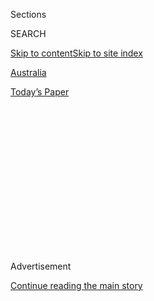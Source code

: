<div id="app">

<div>

<div>

<div>

<div class="NYTAppHideMasthead css-1q2w90k e1suatyy0">

<div class="section css-ui9rw0 e1suatyy2">

<div class="css-eph4ug er09x8g0">

<div class="css-6n7j50">

</div>

<span class="css-1dv1kvn">Sections</span>

<div class="css-10488qs">

<span class="css-1dv1kvn">SEARCH</span>

</div>

[Skip to content](#site-content)[Skip to site
index](#site-index)

</div>

<div id="masthead-section-label" class="css-1wr3we4 eaxe0e00">

[Australia](https://www.nytimes.com/section/world/australia)

</div>

<div class="css-10698na e1huz5gh0">

</div>

</div>

<div id="masthead-bar-one" class="section hasLinks css-15hmgas e1csuq9d3">

<div class="css-uqyvli e1csuq9d0">

</div>

<div class="css-1uqjmks e1csuq9d1">

</div>

<div class="css-9e9ivx">

[](https://myaccount.nytimes.com/auth/login?response_type=cookie&client_id=vi)

</div>

<div class="css-1bvtpon e1csuq9d2">

[Today’s
Paper](https://www.nytimes.com/section/todayspaper)

</div>

</div>

</div>

</div>

<div data-aria-hidden="false">

<div id="site-content" data-role="main">

<div>

<div class="css-1aor85t" style="opacity:0.000000001;z-index:-1;visibility:hidden">

<div class="css-1hqnpie">

<div class="css-epjblv">

<span class="css-17xtcya">[Australia](/section/world/australia)</span><span class="css-x15j1o">|</span><span class="css-fwqvlz">Book
Written by Detainee via WhatsApp Gets a Top
Prize</span>

</div>

<div class="css-k008qs">

<div class="css-1iwv8en">

<span class="css-18z7m18"></span>

<div>

</div>

</div>

<span class="css-1n6z4y">https://nyti.ms/2UzRrNb</span>

<div class="css-1705lsu">

<div class="css-4xjgmj">

<div class="css-4skfbu" data-role="toolbar" data-aria-label="Social Media Share buttons, Save button, and Comments Panel with current comment count" data-testid="share-tools">

  - 
  - 
  - 
  - 
    
    <div class="css-6n7j50">
    
    </div>

  - 
  - 

</div>

</div>

</div>

</div>

</div>

</div>

<div id="NYT_TOP_BANNER_REGION" class="css-13pd83m">

</div>

<div id="top-wrapper" class="css-1sy8kpn">

<div id="top-slug" class="css-l9onyx">

Advertisement

</div>

[Continue reading the main
story](#after-top)

<div class="ad top-wrapper" style="text-align:center;height:100%;display:block;min-height:250px">

<div id="top" class="place-ad" data-position="top" data-size-key="top">

</div>

</div>

<div id="after-top">

</div>

</div>

<div id="sponsor-wrapper" class="css-1hyfx7x">

<div id="sponsor-slug" class="css-19vbshk">

Supported by

</div>

[Continue reading the main
story](#after-sponsor)

<div id="sponsor" class="ad sponsor-wrapper" style="text-align:center;height:100%;display:block">

</div>

<div id="after-sponsor">

</div>

</div>

<div class="css-1vkm6nb ehdk2mb0">

# Book Written by Detainee via WhatsApp Gets a Top Prize

</div>

<div class="css-79elbk" data-testid="photoviewer-wrapper">

<div class="css-z3e15g" data-testid="photoviewer-wrapper-hidden">

</div>

<div class="css-1a48zt4 ehw59r15" data-testid="photoviewer-children">

![<span class="css-16f3y1r e13ogyst0" data-aria-hidden="true">Behrouz
Boochani has been held in a detention center on Manus Island in Papua
New Guinea for more than five
years.</span><span class="css-cnj6d5 e1z0qqy90" itemprop="copyrightHolder"><span class="css-1ly73wi e1tej78p0">Credit...</span><span><span>Ashley
Gilbertson for The New York
Times</span></span></span>](https://static01.nyt.com/images/2019/02/02/world/02oz-detainee-1/merlin_114968525_7b8614f2-1a12-4311-abe6-3774cf25377c-articleLarge.jpg?quality=75&auto=webp&disable=upscale)

</div>

</div>

<div class="css-xt80pu e12qa4dv0">

<div class="css-18e8msd">

<div class="css-vp77d3 epjyd6m0">

<div class="css-1baulvz">

By [<span class="css-1baulvz" itemprop="name">Isabella
Kwai</span>](https://www.nytimes.com/by/isabella-kwai) and
[<span class="css-1baulvz last-byline" itemprop="name">Livia
Albeck-Ripka</span>](https://www.nytimes.com/by/livia-albeck-ripka)

</div>

</div>

  - Jan. 31,
    2019

  - 
    
    <div class="css-4xjgmj">
    
    <div class="css-d8bdto" data-role="toolbar" data-aria-label="Social Media Share buttons, Save button, and Comments Panel with current comment count" data-testid="share-tools">
    
      - 
      - 
      - 
      - 
        
        <div class="css-6n7j50">
        
        </div>
    
      - 
      - 
    
    </div>
    
    </div>

</div>

</div>

<div class="section meteredContent css-1r7ky0e" name="articleBody" itemprop="articleBody">

<div class="css-1fanzo5 StoryBodyCompanionColumn">

<div class="css-53u6y8">

SYDNEY, Australia — A stateless Kurdish-Iranian asylum-seeker detained
by the Australian government won the country’s highest-paying literary
prize on Thursday. But he could not attend the festivities to accept the
award.

Behrouz Boochani, a writer, journalist and filmmaker who has been held
in offshore detention on Manus Island in Papua New Guinea for more than
five years, won the [2019 Victorian Prize for
Literature](https://www.wheelercentre.com/news/behrouz-boochani-wins-the-2019-victorian-prize-for-literature)
for his book, “No Friend but the Mountains.”

The prestigious award, selected from a short list of winners in other
categories, grants the winning author 125,000 Australian dollars (about
$90,000) and counts the country’s most prominent writers among its
recipients.

Mr. Boochani [fled
Iran](https://www.nytimes.com/2017/02/13/insider/manus-island-refugee-australia.html)
after the police there arrested several of his journalist colleagues and
raided his office. After the Australian Navy intercepted his boat as he
was trying to reach the country, he was sent to Manus Island in 2013.

</div>

</div>

<div class="css-1fanzo5 StoryBodyCompanionColumn">

<div class="css-53u6y8">

Since then, he has written articles for numerous
[local](https://www.thesaturdaypaper.com.au/contributor/behrouz-boochani)
and [international
outlets](https://www.theguardian.com/profile/behrouz-boochani). His
book, which recounts his experiences in detention, was written over five
years through WhatsApp texts in Farsi to his translator, Omid Tofighian,
who accepted the award in his stead on Thursday night in Melbourne.

Reached by telephone on Friday, Mr. Boochani said the award felt
paradoxical.

“I am happy because it is a great achievement for me and all of the
refugees, and it is a victory against this system,” he said. But the
suffering he has witnessed on Manus Island deeply saddened him.

“Hundreds of people have been separated from their families for years,”
he said, adding, “We are living in a place worse than a prison.”

He wrote the book through WhatsApp because at the time, detention center
guards would search detainees’ rooms and seize their phones. “I was
worried that if they attacked my room they would take my property,” he
said.

</div>

</div>

<div class="css-1fanzo5 StoryBodyCompanionColumn">

<div class="css-53u6y8">

Under Australia’s migration policy, asylum seekers who try to enter by
sea are barred from entering the country. Since 2013, more than 3,000
refugees and asylum seekers have been sent to Australia’s offshore
detention centers on the Republic of Nauru and Manus Island.

The government has defended the policy as an effective deterrent against
smugglers, but global human rights activists have strongly condemned it.

In 2017, the Australian government [closed the Manus Island
center](https://www.nytimes.com/2017/11/02/world/australia/manus-island-refugees.html)
and moved asylum seekers there to alternative accommodations. Some
refugees have since been [resettled in the United
States](https://www.nytimes.com/2018/01/23/world/australia/manus-refugees-trump.html),
but hundreds of people like Mr. Boochani remain in limbo.

*\[****Read more:*** *The New York Times went*[*inside the detention
camp on Manus
Island*](https://www.nytimes.com/interactive/2017/11/18/world/australia/manus-island-australia-detainees.html)*.\]*

“It’s ironic that a book writing about the harrowing reality of our
government’s punitive offshore detention policy is celebrated by winning
such a prestigious award,” said Jana Favero, the director of advocacy
and campaigns at the Asylum Seeker Resource Center.

While Mr. Boochani’s work deserved the award, she said, “it has come at
the cost of his freedom.”

Typically, only Australian citizens or permanent residents are eligible
for the award. But an exception was made in Mr. Boochani‘s case because
judges considered his story an Australia story, said Michael Williams,
the director of the Wheeler Center, a literary institution that
administers the award on behalf of the state government.

“We canvassed the critical and broader literary reception of the book,
and we made our decision on that basis,” Mr. Williams said. “This is an
extraordinary literary work that is an indelible contribution to
Australian publishing and storytelling.”

Though Mr. Boochani could not accept his award in person at the ceremony
on Thursday night, the writer had a prerecorded message for the
attendees.

“I believe that literature has the potential to make change and
challenge structures of power,” he said in the message. “Literature has
the power to give us freedom.”

</div>

</div>

</div>

<div>

</div>

<div>

</div>

<div>

</div>

<div>

<div id="bottom-wrapper" class="css-1ede5it">

<div id="bottom-slug" class="css-l9onyx">

Advertisement

</div>

[Continue reading the main
story](#after-bottom)

<div id="bottom" class="ad bottom-wrapper" style="text-align:center;height:100%;display:block;min-height:90px">

</div>

<div id="after-bottom">

</div>

</div>

</div>

</div>

</div>

## Site Index

<div>

</div>

## Site Information Navigation

  - [© <span>2020</span> <span>The New York Times
    Company</span>](https://help.nytimes.com/hc/en-us/articles/115014792127-Copyright-notice)

<!-- end list -->

  - [NYTCo](https://www.nytco.com/)
  - [Contact
    Us](https://help.nytimes.com/hc/en-us/articles/115015385887-Contact-Us)
  - [Work with us](https://www.nytco.com/careers/)
  - [Advertise](https://nytmediakit.com/)
  - [T Brand Studio](http://www.tbrandstudio.com/)
  - [Your Ad
    Choices](https://www.nytimes.com/privacy/cookie-policy#how-do-i-manage-trackers)
  - [Privacy](https://www.nytimes.com/privacy)
  - [Terms of
    Service](https://help.nytimes.com/hc/en-us/articles/115014893428-Terms-of-service)
  - [Terms of
    Sale](https://help.nytimes.com/hc/en-us/articles/115014893968-Terms-of-sale)
  - [Site
    Map](https://spiderbites.nytimes.com)
  - [Help](https://help.nytimes.com/hc/en-us)
  - [Subscriptions](https://www.nytimes.com/subscription?campaignId=37WXW)

</div>

</div>

</div>

</div>
